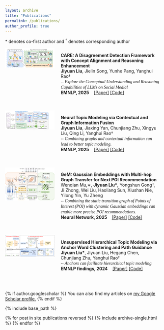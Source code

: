 ```yaml
---
layout: archive
title: "Publications"
permalink: /publications/
author_profile: true
---
```


\* denotes co-first author and <sup>&#8224;</sup> denotes corresponding author

<div style="display: flex; flex-direction: column;">

  <!-- 第一组图片和段落 -->
  <div style="display: flex; align-items: flex-start;">
    <!-- 图片部分（1/3） -->
    <div style="flex: 1;">
      <img src="../paper_imgs/care.png" style="width: 100%; height: auto;">
    </div>
    <!-- 文字部分（2/3） -->
    <div style="flex: 2; padding-left: 20px;">
      <p style="margin-bottom: 50px;"><strong>CARE: A Disagreement Detection Framework with Concept Alignment and Reasoning Enhancement</strong><br>
      <span style="font-size: 14px;"> <strong>Jiyuan Liu</strong>, Jielin Song, Yunhe Pang, Yanghui Rao† </span><br>
      <span style="font-size: 14px; font-family: 'Times New Roman';"><i>-- Explore the Conceptual Understanding and Reasoning Capabilities of LLMs on Social Media!</i></span><br>
    <span style="font-size: 14px; "><strong>EMNLP, 2025</strong> &nbsp;&nbsp; <a href="https://arxiv.org/pdf/2407.05441.pdf">[Paper]</a> <a href="https://github.com/Liujyuan/CARE">[Code]</a></span>
      </p>
    </div>
  </div>
  <!-- 第一组图片和段落 -->
  <div style="display: flex; align-items: flex-start;">
    <!-- 图片部分（1/3） -->
    <div style="flex: 1;">
      <img src="../paper_imgs/cgtm.png" style="width: 100%; height: auto;">
    </div>
    <!-- 文字部分（2/3） -->
    <div style="flex: 2; padding-left: 20px;">
      <p style="margin-bottom: 50px;"><strong>Neural Topic Modeling via Contextual and Graph Information Fusion</strong><br>
      <span style="font-size: 14px;"><strong>Jiyuan Liu</strong>, Jiaxing Yan, Chunjiang Zhu, Xingyu Liu, Qing Li, Yanghui Rao†</span><br>
      <span style="font-size: 14px; font-family: 'Times New Roman';"><i>-- Combining graphs and contextual information can lead to better topic modeling.</i></span><br>
    <span style="font-size: 14px; "><strong>EMNLP, 2025</strong> &nbsp;&nbsp; <a href="https://arxiv.org/pdf/2310.10108.pdf">[Paper]</a>  <a href="https://github.com/Liujyuan/CGTM">[Code]</a></span>
      </p>
    </div>
  </div>
  <!-- 第二组图片和段落 -->
  <div style="display: flex; align-items: flex-start;">
    <!-- 图片部分（1/3） -->
    <div style="flex: 1;">
      <img src="../paper_imgs/gem.png" style="width: 100%; height: auto;">
    </div>
    <!-- 文字部分（2/3） -->
    <div style="flex: 2; padding-left: 20px;">
      <p style="margin-bottom: 50px;"><strong>GeM: Gaussian Embeddings with Multi-hop Graph Transfer for Next POI Recommendation</strong><br>
      <span style="font-size: 14px;">Wenqian Mu,∗, <strong>Jiyuan Liu*</strong>, Yongshun Gong†, Ji Zhong, Wei Liu,
Haoliang Sun, Xiushan Nie, Yilong Yin, Yu Zheng</span><br>
      <span style="font-size: 14px; font-family: 'Times New Roman';"><i>-- Combining the static transition graph of Points of Interest (POI) with dynamic Gaussian embeddings can enable more precise POI recommendations.</i></span><br>
    <span style="font-size: 14px; "><strong>Neural Network, 2025</strong> &nbsp;&nbsp; <a href="https://www.sciencedirect.com/science/article/pii/S0893608025001698">[Paper]</a>  <a href="https://github.com/Liujyuan/GEM">[Code]</a></span>
      </p>
    </div>
  </div>
  <!-- 第三组图片和段落 -->
  <div style="display: flex; align-items: flex-start;">
    <!-- 图片部分（1/3） -->
    <div style="flex: 1;">
      <img src="../paper_imgs/aphtm.png" style="width: 100%; height: auto;">
    </div>
    <!-- 文字部分（2/3） -->
    <div style="flex: 2; padding-left: 20px;">
      <p style="margin-bottom: 50px;"><strong>Unsupervised Hierarchical Topic Modeling via Anchor Word Clustering and Path Guidance</strong><br>
      <span style="font-size: 14px;"><strong>Jiyuan Liu*</strong>, Jiyuan Liu, Hegang Chen, Chunjiang Zhu, Yanghui Rao†</span><br>
      <span style="font-size: 14px; font-family: 'Times New Roman';"><i>-- Anchors can facilitate hierarchical topic modeling.</i></span><br>
    <span style="font-size: 14px; "><strong>EMNLP findings, 2024</strong> &nbsp;&nbsp; <a href="https://aclanthology.org/2024.findings-emnlp.440/">[Paper]</a> <a href="https://github.com/Liujyuan/APHTM">[Code]</a></span>
    </p>
    </div>
  </div>

</div>





<!-- <div style="display: flex; flex-direction: row;">
  <div style="flex: 1;">
    <img src="../paper_imgs/agent4rec.png"  style="width: 100%; height: auto;">
    <img src="../paper_imgs/AdvInfoNCE.png"  style="width: 100%; height: auto;">
    <img src="../paper_imgs/BrainNetFormer.png"  style="width: 100%; height: auto;">
  </div>
  <div style="flex: 2; padding-left: 20px;">
    <p style="margin-bottom: 50px;"><strong>On Generative Agents in Recommendation</strong><br>
    An Zhang*, <strong>Leheng Sheng*</strong>, Yuxin Chen*, Hao Li, Yang Deng, Xiang Wang†, Tat-Seng Chua<br>
    <strong>Arxiv, 2023.10</strong><br>
    <a href="https://arxiv.org/pdf/2310.10108.pdf">[Paper]</a> <a href="https://arxiv.org/abs/2310.10108">[Arxiv]</a> <a href="https://github.com/LehengTHU/Agent4Rec">[Code]</a></p>
    <p style="margin-bottom: 50px;"><strong>Empowering Collaborative Filtering with Principled Adversarial Contrastive Loss</strong><br>
    An Zhang*, <strong>Leheng Sheng*</strong>, Zhibo Cai†, Xiang Wang, Tat-Seng Chua<br>
    <strong>NeurIPS, 2023 (CCF A)</strong><br>
    <a href="https://neurips.cc/virtual/2023/poster/71149">[Paper]</a> <a href="https://github.com/LehengTHU/AdvInfoNCE">[Code]</a></p>
    <p style="margin-bottom: 50px;"><strong>BrainNetFormer: Decoding Brain Cognitive States with Spatial-Temporal Cross Attention</strong><br>
    <strong>Leheng Sheng</strong>, Wehan Wang, Zhiyi Shi, Jichao Zhan, Youyong Kong†<br>
    <strong>ICASSP, 2023 (CCF B)</strong><br>
    <a href="https://ieeexplore.ieee.org/abstract/document/10094655">[Paper]</a></p>

  </div>
</div> -->

{% if author.googlescholar %}
  You can also find my articles on <u><a href="{{author.googlescholar}}">my Google Scholar profile</a>.</u>
{% endif %}

{% include base_path %}

{% for post in site.publications reversed %}
  {% include archive-single.html %}
{% endfor %}
